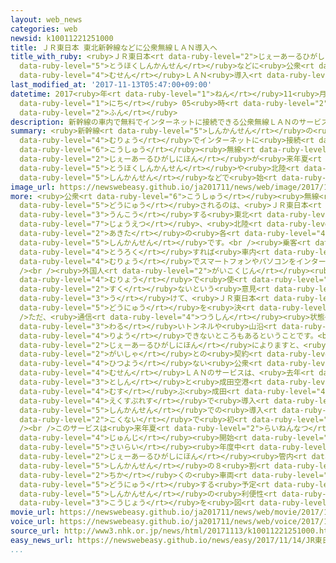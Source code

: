 ```yaml
---
layout: web_news
categories: web
newsid: k10011221251000
title: ＪＲ東日本 東北新幹線などに公衆無線ＬＡＮ導入へ
title_with_ruby: <ruby>ＪＲ東日本<rt data-ruby-level="2">じぇーあーるひがしにほん</rt></ruby> <ruby>東北新幹線<rt
  data-ruby-level="5">とうほくしんかんせん</rt></ruby>などに<ruby>公衆<rt data-ruby-level="6">こうしゅう</rt></ruby><ruby>無線<rt
  data-ruby-level="4">むせん</rt></ruby>ＬＡＮ<ruby>導入<rt data-ruby-level="5">どうにゅう</rt></ruby>へ
last_modified_at: '2017-11-13T05:47:00+09:00'
datetime: 2017<ruby>年<rt data-ruby-level="1">ねん</rt></ruby>11<ruby>月<rt data-ruby-level="1">がつ</rt></ruby>13<ruby>日<rt
  data-ruby-level="1">にち</rt></ruby> 05<ruby>時<rt data-ruby-level="2">じ</rt></ruby>47<ruby>分<rt
  data-ruby-level="2">ふん</rt></ruby>
description: 新幹線の車内で無料でインターネットに接続できる公衆無線ＬＡＮのサービスを、ＪＲ東日本が来年夏から東北新幹線や北陸新幹線などで始めることになりました。
summary: <ruby>新幹線<rt data-ruby-level="5">しんかんせん</rt></ruby>の<ruby>車内<rt data-ruby-level="2">しゃない</rt></ruby>で<ruby>無料<rt
  data-ruby-level="4">むりょう</rt></ruby>でインターネットに<ruby>接続<rt data-ruby-level="5">せつぞく</rt></ruby>できる<ruby>公衆<rt
  data-ruby-level="6">こうしゅう</rt></ruby><ruby>無線<rt data-ruby-level="4">むせん</rt></ruby>ＬＡＮのサービスを、<ruby>ＪＲ東日本<rt
  data-ruby-level="2">じぇーあーるひがしにほん</rt></ruby>が<ruby>来年夏<rt data-ruby-level="2">らいねんなつ</rt></ruby>から<ruby>東北新幹線<rt
  data-ruby-level="5">とうほくしんかんせん</rt></ruby>や<ruby>北陸<rt data-ruby-level="4">ほくりく</rt></ruby><ruby>新幹線<rt
  data-ruby-level="5">しんかんせん</rt></ruby>などで<ruby>始<rt data-ruby-level="3">はじ</rt></ruby>めることになりました。
image_url: https://newswebeasy.github.io/ja201711/news/web/image/2017/11/13/K10011221251_1711130515_1711130517_01_03.jpg
more: <ruby>公衆<rt data-ruby-level="6">こうしゅう</rt></ruby><ruby>無線<rt data-ruby-level="4">むせん</rt></ruby>ＬＡＮのサービスが<ruby>導入<rt
  data-ruby-level="5">どうにゅう</rt></ruby>されるのは、<ruby>ＪＲ東日本<rt data-ruby-level="2">じぇーあーるひがしにほん</rt></ruby>が<ruby>運行<rt
  data-ruby-level="3">うんこう</rt></ruby>する<ruby>東北<rt data-ruby-level="2">とうほく</rt></ruby>、<ruby>上越<rt
  data-ruby-level="7">じょうえつ</rt></ruby>、<ruby>北陸<rt data-ruby-level="4">ほくりく</rt></ruby>、<ruby>秋田<rt
  data-ruby-level="2">あきた</rt></ruby>の<ruby>各<rt data-ruby-level="4">かく</rt></ruby><ruby>新幹線<rt
  data-ruby-level="5">しんかんせん</rt></ruby>です。<br /><ruby>乗客<rt data-ruby-level="3">じょうきゃく</rt></ruby>はメールアドレスを<ruby>登録<rt
  data-ruby-level="4">とうろく</rt></ruby>すれば<ruby>車内<rt data-ruby-level="2">しゃない</rt></ruby>で<ruby>無料<rt
  data-ruby-level="4">むりょう</rt></ruby>でスマートフォンやパソコンをインターネットに<ruby>接続<rt data-ruby-level="5">せつぞく</rt></ruby>できるということです。<br
  /><br /><ruby>外国人<rt data-ruby-level="2">がいこくじん</rt></ruby><ruby>観光客<rt data-ruby-level="4">かんこうきゃく</rt></ruby>などから<ruby>無料<rt
  data-ruby-level="4">むりょう</rt></ruby>で<ruby>使<rt data-ruby-level="3">つか</rt></ruby>えるインターネットのサービスが<ruby>少<rt
  data-ruby-level="2">すく</rt></ruby>ないという<ruby>意見<rt data-ruby-level="3">いけん</rt></ruby>を<ruby>受<rt
  data-ruby-level="3">う</rt></ruby>けて、<ruby>ＪＲ東日本<rt data-ruby-level="2">じぇーあーるひがしにほん</rt></ruby>が<ruby>導入<rt
  data-ruby-level="5">どうにゅう</rt></ruby>を<ruby>決<rt data-ruby-level="3">き</rt></ruby>めました。<br
  />ただ、<ruby>通信<rt data-ruby-level="4">つうしん</rt></ruby><ruby>状態<rt data-ruby-level="5">じょうたい</rt></ruby>の<ruby>悪<rt
  data-ruby-level="3">わる</rt></ruby>いトンネルや<ruby>山沿<rt data-ruby-level="6">やまぞ</rt></ruby>いでは<ruby>利用<rt
  data-ruby-level="4">りよう</rt></ruby>できないところもあるということです。<br /><br /><ruby>ＪＲ東日本<rt
  data-ruby-level="2">じぇーあーるひがしにほん</rt></ruby>によりますと、<ruby>通信<rt data-ruby-level="4">つうしん</rt></ruby><ruby>会社<rt
  data-ruby-level="2">がいしゃ</rt></ruby>との<ruby>契約<rt data-ruby-level="7">けいやく</rt></ruby>が<ruby>必要<rt
  data-ruby-level="4">ひつよう</rt></ruby>ない<ruby>公衆<rt data-ruby-level="6">こうしゅう</rt></ruby><ruby>無線<rt
  data-ruby-level="4">むせん</rt></ruby>ＬＡＮのサービスは、<ruby>去年<rt data-ruby-level="3">きょねん</rt></ruby>から<ruby>都心<rt
  data-ruby-level="3">としん</rt></ruby>と<ruby>成田空港<rt data-ruby-level="4">なりたくうこう</rt></ruby>を<ruby>結<rt
  data-ruby-level="4">むす</rt></ruby>ぶ<ruby>成田<rt data-ruby-level="4">なりた</rt></ruby><ruby>エクスプレス<rt
  data-ruby-level="4">えくすぷれす</rt></ruby>で<ruby>導入<rt data-ruby-level="5">どうにゅう</rt></ruby>されていますが、<ruby>新幹線<rt
  data-ruby-level="5">しんかんせん</rt></ruby>での<ruby>導入<rt data-ruby-level="5">どうにゅう</rt></ruby>は<ruby>国内<rt
  data-ruby-level="2">こくない</rt></ruby>で<ruby>初<rt data-ruby-level="4">はじ</rt></ruby>めてだということです。<br
  /><br />このサービスは<ruby>来年夏<rt data-ruby-level="2">らいねんなつ</rt></ruby>から<ruby>順次<rt
  data-ruby-level="4">じゅんじ</rt></ruby><ruby>開始<rt data-ruby-level="3">かいし</rt></ruby>し、<ruby>再来<rt
  data-ruby-level="5">さいらい</rt></ruby><ruby>年度中<rt data-ruby-level="3">ねんどちゅう</rt></ruby>には<ruby>ＪＲ東日本<rt
  data-ruby-level="2">じぇーあーるひがしにほん</rt></ruby><ruby>管内<rt data-ruby-level="4">かんない</rt></ruby>の<ruby>新幹線<rt
  data-ruby-level="5">しんかんせん</rt></ruby>の８<ruby>割<rt data-ruby-level="6">わり</rt></ruby><ruby>近<rt
  data-ruby-level="2">ちか</rt></ruby>くの<ruby>車両<rt data-ruby-level="3">しゃりょう</rt></ruby>に<ruby>導入<rt
  data-ruby-level="5">どうにゅう</rt></ruby>する<ruby>予定<rt data-ruby-level="3">よてい</rt></ruby>だということで、ＪＲは<ruby>新幹線<rt
  data-ruby-level="5">しんかんせん</rt></ruby>の<ruby>利便性<rt data-ruby-level="5">りべんせい</rt></ruby>の<ruby>向上<rt
  data-ruby-level="3">こうじょう</rt></ruby>を<ruby>図<rt data-ruby-level="7">はか</rt></ruby>っていきたいとしています。
movie_url: https://newswebeasy.github.io/ja201711/news/web/movie/2017/11/13/k10011221251_201711130515_201711130517.mp4
voice_url: https://newswebeasy.github.io/ja201711/news/web/voice/2017/11/13/k10011221251_201711130515_201711130517.mp3
source_url: http://www3.nhk.or.jp/news/html/20171113/k10011221251000.html?utm_int=nsearch_contents_search-items_001
easy_news_url: https://newswebeasy.github.io/news/easy/2017/11/14/JR東日本-新幹線で無料のインターネットのサービス
...
```

